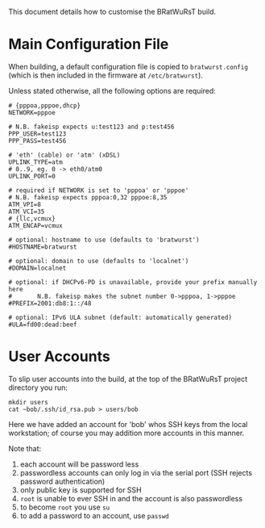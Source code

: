 This document details how to customise the BRatWuRsT build.

# Main Configuration File

When building, a default configuration file is copied to `bratwurst.config` (which is then included in the firmware at `/etc/bratwurst`).

Unless stated otherwise, all the following options are required:

    # {pppoa,pppoe,dhcp}
    NETWORK=pppoe
    
    # N.B. fakeisp expects u:test123 and p:test456
    PPP_USER=test123
    PPP_PASS=test456
    
    # 'eth' (cable) or 'atm' (xDSL)
    UPLINK_TYPE=atm
    # 0..9, eg. 0 -> eth0/atm0
    UPLINK_PORT=0
    
    # required if NETWORK is set to 'pppoa' or 'pppoe'
    # N.B. fakeisp expects pppoa:0,32 pppoe:8,35
    ATM_VPI=8
    ATM_VCI=35
    # {llc,vcmux}
    ATM_ENCAP=vcmux

    # optional: hostname to use (defaults to 'bratwurst')
    #HOSTNAME=bratwurst

    # optional: domain to use (defaults to 'localnet')
    #DOMAIN=localnet
    
    # optional: if DHCPv6-PD is unavailable, provide your prefix manually here
    #		N.B. fakeisp makes the subnet number 0->pppoa, 1->pppoe
    #PREFIX=2001:db8:1::/48
    
    # optional: IPv6 ULA subnet (default: automatically generated)
    #ULA=fd00:dead:beef

# User Accounts

To slip user accounts into the build, at the top of the BRatWuRsT project directory you run:

    mkdir users
    cat ~bob/.ssh/id_rsa.pub > users/bob

Here we have added an account for 'bob' whos SSH keys from the local workstation; of course you may addition more accounts in this manner.

Note that:

 1. each account will be password less
 1. passwordless accounts can only log in via the serial port (SSH rejects password authentication)
 1. only public key is supported for SSH
 1. `root` is unable to ever SSH in and the account is also passwordless
 1. to become `root` you use `su`
 1. to add a password to an account, use `passwd`
